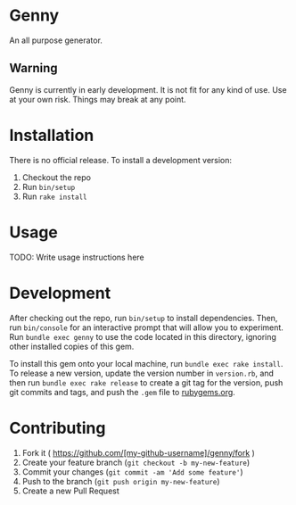 Genny
=====

An all purpose generator.

Warning
-------

Genny is currently in early development. It is not fit for any kind of use. Use
at your own risk. Things may break at any point.

Installation
============

There is no official release. To install a development version:

1. Checkout the repo
2. Run `bin/setup`
3. Run `rake install`

Usage
=====

TODO: Write usage instructions here

Development
===========

After checking out the repo, run `bin/setup` to install dependencies. Then, run
`bin/console` for an interactive prompt that will allow you to experiment. Run
`bundle exec genny` to use the code located in this directory, ignoring other
installed copies of this gem.

To install this gem onto your local machine, run `bundle exec rake install`. To
release a new version, update the version number in `version.rb`, and then run
`bundle exec rake release` to create a git tag for the version, push git commits
and tags, and push the `.gem` file to [rubygems.org](https://rubygems.org).

Contributing
============

1. Fork it ( https://github.com/[my-github-username]/genny/fork )
2. Create your feature branch (`git checkout -b my-new-feature`)
3. Commit your changes (`git commit -am 'Add some feature'`)
4. Push to the branch (`git push origin my-new-feature`)
5. Create a new Pull Request
